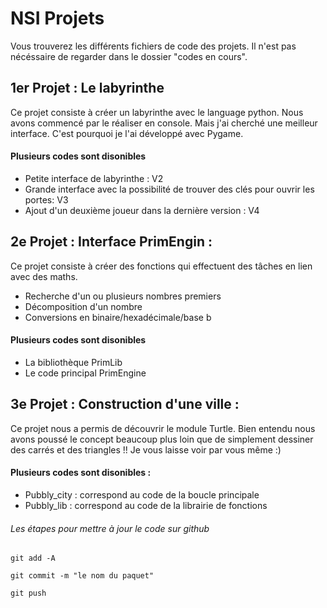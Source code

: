 # NSI Projets
Vous trouverez les différents fichiers de code des projets. 
Il n'est pas nécéssaire de regarder dans le dossier "codes en cours".

## 1er Projet : Le labyrinthe 
Ce projet consiste à créer un labyrinthe avec le language python. 
Nous avons commencé par le réaliser en console. Mais j'ai cherché une meilleur interface. 
C'est pourquoi je l'ai développé avec Pygame. 

#### Plusieurs codes sont disonibles
- Petite interface de labyrinthe : V2
- Grande interface avec la possibilité de trouver des clés pour ouvrir les portes: V3
- Ajout d'un deuxième joueur dans la dernière version : V4

## 2e Projet : Interface PrimEngin : 
Ce projet consiste à créer des fonctions qui effectuent des tâches en lien avec des maths. 
- Recherche d'un ou plusieurs nombres premiers
- Décomposition d'un nombre
- Conversions en binaire/hexadécimale/base b

#### Plusieurs codes sont disonibles 
- La bibliothèque PrimLib
- Le code principal PrimEngine

## 3e Projet : Construction d'une ville : 
Ce projet nous a permis de découvrir le module Turtle. 
Bien entendu nous avons poussé le concept beaucoup plus loin que de simplement dessiner des carrés et des triangles !!
Je vous laisse voir par vous même :)

#### Plusieurs codes sont disonibles : 
- Pubbly_city : correspond au code de la boucle principale
- Pubbly_lib : correspond au code de la librairie de fonctions



###### Les étapes pour mettre à jour le code sur github
```git add -A```

```git commit -m "le nom du paquet"```

```git push```
